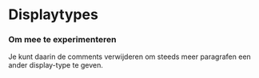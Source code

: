 # Displaytypes
### Om mee te experimenteren
Je kunt daarin de comments verwijderen om steeds meer paragrafen een ander display-type te geven.